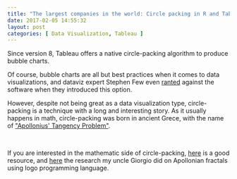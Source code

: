 ```yaml
---
title: "The largest companies in the world: Circle packing in R and Tableau."
date: 2017-02-05 14:55:32
layout: post
categories: [ Data Visualization, Tableau ]
---
```


Since version 8, Tableau offers a native circle-packing algorithm to produce bubble charts.

Of course, bubble charts are all but best practices when it comes to data visualizations, and dataviz expert Stephen Few even [ranted](http://www.perceptualedge.com/blog/?p=1532) against the software when they introduced this option.

However, despite not being great as a data visualization type, circle-packing is a technique with a long and interesting story. As it usually happens in math, circle-packing was born in ancient Grece, with the name of ["Apollonius' Tangency Problem"](http://www.mathpages.com/home/kmath113/kmath113.htm).

 

If you are interested in the mathematic side of circle-packing, [here](http://www.mathpages.com/home/kmath113/kmath113.htm) is a good resource, and [here](http://www.maecla.it/tartapelago/frattali/index3.htm) the research my uncle Giorgio did on Apollonian fractals using logo programming language.

 
